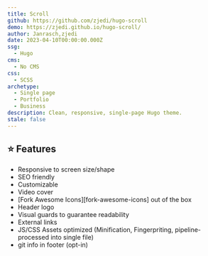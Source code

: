 ```yaml
---
title: Scroll
github: https://github.com/zjedi/hugo-scroll
demo: https://zjedi.github.io/hugo-scroll/
author: Janrasch,zjedi
date: 2023-04-10T00:00:00.000Z
ssg:
  - Hugo
cms:
  - No CMS
css: 
  - SCSS
archetype:
  - Single page
  - Portfolio
  - Business
description: Clean, responsive, single-page Hugo theme.
stale: false
---
```


## ⭐ Features
- Responsive to screen size/shape
- SEO friendly
- Customizable
- Video cover
- [Fork Awesome Icons][fork-awesome-icons] out of the box
- Header logo
- Visual guards to guarantee readability
- External links
- JS/CSS Assets optimized (Minification, Fingerpriting, pipeline-processed 
into single file)
- git info in footer (opt-in)